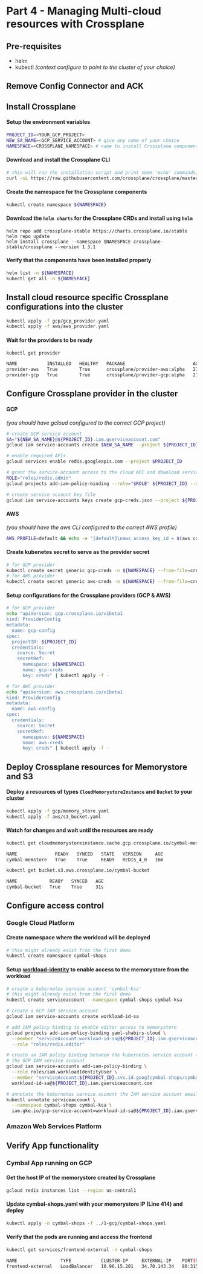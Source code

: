 # Part 4 - Managing Multi-cloud resources with Crossplane

## Pre-requisites
- helm
- kubectl _(context configure to point to the cluster of your choice)_
## Remove Config Connector and ACK


## Install Crossplane

#### Setup the environment variables
```sh
PROJECT_ID=<YOUR_GCP_PROJECT>
NEW_SA_NAME=<GCP_SERVICE_ACCOUNT> # give any name of your choice
NAMESPACE=<CROSSPLANE_NAMESPACE> # name to install Crossplane components
```

#### Download and install the Crossplane CLI
```sh
# this will run the installation script and print some 'echo' commands; you should run them
curl -sL https://raw.githubusercontent.com/crossplane/crossplane/master/install.sh | sh
```

#### Create the namespace for the Crossplane components
```sh
kubectl create namespace ${NAMESPACE}
```

#### Download the `helm charts` for the Crossplane CRDs and install using `helm`
```
helm repo add crossplane-stable https://charts.crossplane.io/stable
helm repo update
helm install crossplane --namespace $NAMESPACE crossplane-stable/crossplane --version 1.3.1
```

#### Verify that the components have been installed properly
```sh
helm list -n ${NAMESPACE}
kubectl get all -n ${NAMESPACE}
```

## Install cloud resource specific Crossplane configurations into the cluster

```sh
kubectl apply -f gcp/gcp_provider.yaml
kubectl apply -f aws/aws_provider.yaml
```

#### Wait for the providers to be ready
```sh
kubectl get provider

NAME           INSTALLED   HEALTHY   PACKAGE                         AGE
provider-aws   True        True      crossplane/provider-aws:alpha   27m
provider-gcp   True        True      crossplane/provider-gcp:alpha   27m
```

## Configure Crossplane provider in the cluster

#### GCP
_(you should have gcloud configured to the correct GCP project)_
```sh
# create GCP service account
SA="${NEW_SA_NAME}@${PROJECT_ID}.iam.gserviceaccount.com"
gcloud iam service-accounts create $NEW_SA_NAME --project ${PROJECT_ID}

# enable required APIs
gcloud services enable redis.googleapis.com --project $PROJECT_ID

# grant the service-account access to the cloud API and download service-account key
ROLE="roles/redis.admin"
gcloud projects add-iam-policy-binding --role="$ROLE" ${PROJECT_ID} --member "serviceAccount:$SA"

# create service account key file
gcloud iam service-accounts keys create gcp-creds.json --project ${PROJECT_ID} --iam-account $SA
```

#### AWS
_(you should have the aws CLI configured to the correct AWS profile)_
```sh
AWS_PROFILE=default && echo -e "[default]\naws_access_key_id = $(aws configure get aws_access_key_id --profile $AWS_PROFILE)\naws_secret_access_key = $(aws configure get aws_secret_access_key --profile $AWS_PROFILE)" > aws-creds.conf
```

#### Create kubenetes secret to serve as the provider secret
```sh
# for GCP provider
kubectl create secret generic gcp-creds -n ${NAMESPACE} --from-file=creds=./gcp-creds.json
# for AWS provider
kubectl create secret generic aws-creds -n ${NAMESPACE} --from-file=creds=./aws-creds.conf
```

#### Setup configurations for the Crossplane providers (GCP & AWS)
```sh
# for GCP provider
echo "apiVersion: gcp.crossplane.io/v1beta1
kind: ProviderConfig
metadata:
  name: gcp-config
spec:
  projectID: ${PROJECT_ID}
  credentials:
    source: Secret
    secretRef:
      namespace: ${NAMESPACE}
      name: gcp-creds
      key: creds" | kubectl apply -f -

# for AWS provider
echo "apiVersion: aws.crossplane.io/v1beta1
kind: ProviderConfig
metadata:
  name: aws-config
spec:
  credentials:
    source: Secret
    secretRef:
      namespace: ${NAMESPACE}
      name: aws-creds
      key: creds" | kubectl apply -f -
```

## Deploy Crossplane resources for Memorystore and S3
#### Deploy a resources of types `CloudMemorystoreInstance` and `Bucket` to your cluster
```sh
kubectl apply -f gcp/memory_store.yaml
kubectl apply -f aws/s3_bucket.yaml
```
#### Watch for changes and wait until the resources are ready
```sh
kubectl get cloudmemorystoreinstance.cache.gcp.crossplane.io/cymbal-memstore

NAME              READY   SYNCED   STATE   VERSION     AGE
cymbal-memstore   True    True     READY   REDIS_4_0   16m

kubectl get bucket.s3.aws.crossplane.io/cymbal-bucket

NAME            READY   SYNCED   AGE
cymbal-bucket   True    True     31s
```
## Configure access control

### Google Cloud Platform

#### Create namespace where the workload will be deployed
```sh
# this might already exist from the first demo
kubectl create namespace cymbal-shops
```

#### Setup [workload-identity](https://cloud.google.com/kubernetes-engine/docs/how-to/workload-identity#gcloud) to enable access to the memorystore from the workload
```sh
# create a kubernetes service account 'cymbal-ksa'
# this might already exist from the first demo
kubectl create serviceaccount --namespace cymbal-shops cymbal-ksa

# create a GCP IAM service account
gcloud iam service-accounts create workload-id-sa

# add IAM policy binding to enable editor access to memorystore
gcloud projects add-iam-policy-binding yaml-shabirs-cloud \
  --member "serviceAccount:workload-id-sa@${PROJECT_ID}.iam.gserviceaccount.com" \
  --role "roles/redis.editor"

# create an IAM policy binding between the kubernetes service account and
# the GCP IAM service account
gcloud iam service-accounts add-iam-policy-binding \
  --role roles/iam.workloadIdentityUser \
  --member "serviceAccount:${PROJECT_ID}.svc.id.goog[cymbal-shops/cymbal-ksa]" \
  workload-id-sa@${PROJECT_ID}.iam.gserviceaccount.com

# annotate the kubernetes service account the IAM service account email
kubectl annotate serviceaccount \
  --namespace cymbal-shops cymbal-ksa \
  iam.gke.io/gcp-service-account=workload-id-sa@${PROJECT_ID}.iam.gserviceaccount.com
```

### Amazon Web Services Platform



## Verify App functionality

### Cymbal App running on GCP

#### Get the host IP of the memorystore created by Crossplane
```sh
gcloud redis instances list --region us-central1
```

#### Update cymbal-shops.yaml with your memorystore IP (Line 414) and deploy
```sh
kubectl apply -n cymbal-shops -f ../1-gcp/cymbal-shops.yaml
```

#### Verify that the pods are running and access the frontend
```sh
kubectl get services/frontend-external -n cymbal-shops

NAME                TYPE           CLUSTER-IP     EXTERNAL-IP    PORT(S)        AGE
frontend-external   LoadBalancer   10.96.15.201   34.70.143.34   80:31584/TCP   47m
```
